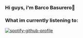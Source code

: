 ### Hi guys, i'm Barco Basurero👋



### What im currently listening to:
[![spotify-github-profile](https://spotify-github-profile.vercel.app/api/view?uid=5fc56b08654240a7&cover_image=true&theme=default)](https://spotify-github-profile.vercel.app/api/view?uid=5fc56b08654240a7&redirect=true)
